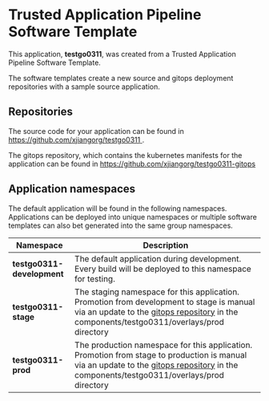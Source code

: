# Trusted Application Pipeline Software Template

This application, **testgo0311**, was created from a Trusted Application Pipeline Software Template.

The software templates create a new source and gitops deployment repositories with a sample source application. 

## Repositories

The source code for your application can be found in [https://github.com/xjiangorg/testgo0311 ](https://github.com/xjiangorg/testgo0311 ).
 
The gitops repository, which contains the kubernetes manifests for the application can be found in 
[https://github.com/xjiangorg/testgo0311-gitops ](https://github.com/xjiangorg/testgo0311-gitops ) 

## Application namespaces 

The default application will be found in the following namespaces. Applications can be deployed into unique namespaces or multiple software templates can also bet generated into the same group namespaces.  

|  Namespace   |  Description   |  
| -------- | -------- |   
| **testgo0311-development** | The default application during development. Every build will be deployed to this namespace for testing. | 
| **testgo0311-stage** | The staging namespace for this application. Promotion from development to stage is manual via an update to the [gitops repository](https://github.com/xjiangorg/testgo0311-gitops ) in the components/testgo0311/overlays/prod directory |  
| **testgo0311-prod** | The production namespace for this application. Promotion from stage to production is manual via an update to the [gitops repository](https://github.com/xjiangorg/testgo0311-gitops ) in the components/testgo0311/overlays/prod directory | 